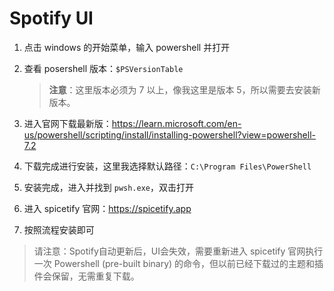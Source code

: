 # Spotify UI

1. 点击 windows 的开始菜单，输入 powershell 并打开

2. 查看 posershell 版本：`$PSVersionTable`

   > **注意**：这里版本必须为 7 以上，像我这里是版本 5，所以需要去安装新版本。

3. 进入官网下载最新版：https://learn.microsoft.com/en-us/powershell/scripting/install/installing-powershell?view=powershell-7.2

4. 下载完成进行安装，这里我选择默认路径：`C:\Program Files\PowerShell`

5. 安装完成，进入并找到 `pwsh.exe`，双击打开

6. 进入 spicetify 官网：https://spicetify.app

6. 按照流程安装即可


> 请注意：Spotify自动更新后，UI会失效，需要重新进入 spicetify 官网执行一次 Powershell (pre-built binary) 的命令，但以前已经下载过的主题和插件会保留，无需重复下载。
